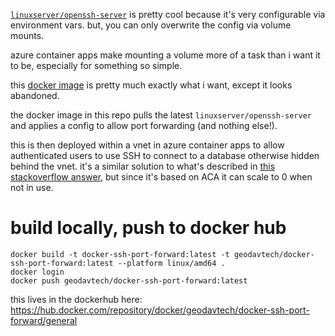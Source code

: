 [`linuxserver/openssh-server`](https://hub.docker.com/r/linuxserver/openssh-server) is pretty cool because it's very configurable via environment vars. but, you can only overwrite the config via volume mounts.

azure container apps make mounting a volume more of a task than i want it to be, especially for something so simple.

this [docker image](https://github.com/David-Lor/Docker-SSH-Port-Forward-Server/tree/main) is pretty much exactly what i want, except it looks abandoned.

the docker image in this repo pulls the latest `linuxserver/openssh-server` and applies a config to allow port forwarding (and nothing else!).

this is then deployed within a vnet in azure container apps to allow authenticated users to use SSH to connect to a database otherwise hidden behind the vnet. it's a similar solution to what's described in [this stackoverflow answer](https://stackoverflow.com/a/77949746/3865600), but since it's based on ACA it can scale to 0 when not in use.


# build locally, push to docker hub
```
docker build -t docker-ssh-port-forward:latest -t geodavtech/docker-ssh-port-forward:latest --platform linux/amd64 .
docker login
docker push geodavtech/docker-ssh-port-forward:latest
```

this lives in the dockerhub here: https://hub.docker.com/repository/docker/geodavtech/docker-ssh-port-forward/general